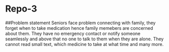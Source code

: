 # Repo-3

##Problem statement
Seniors face problem connecting with family, they forget when to take medication hence family memebers are concerned about them. They have no emergency contact or notify someone seamlessly and above that no one to talk to them when they are alone. They cannot read small text, which medicine to take at what time and many more.
